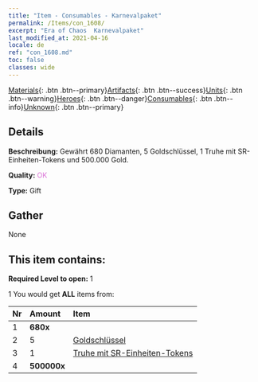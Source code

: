 ```yaml
---
title: "Item - Consumables - Karnevalpaket"
permalink: /Items/con_1608/
excerpt: "Era of Chaos  Karnevalpaket"
last_modified_at: 2021-04-16
locale: de
ref: "con_1608.md"
toc: false
classes: wide
---
```

 [Materials](/de/Items/){: .btn .btn--primary}[Artifacts](/de/Items/Artifacts/){: .btn .btn--success}[Units](/de/Items/Units/){: .btn .btn--warning}[Heroes](/de/Items/Heroes/){: .btn .btn--danger}[Consumables](/de/Items/Consumables/){: .btn .btn--info}[Unknown](/de/Items/Unknown/){: .btn .btn--primary}

## Details
 **Beschreibung:** Gewährt 680 Diamanten, 5 Goldschlüssel, 1 Truhe mit SR-Einheiten-Tokens und 500.000 Gold.

 **Quality:** <span style="color: #DA70D6">OK</span>

 **Type:** Gift

## Gather

  None

## This item contains:

 **Required Level to open:** 1

 1 You would get **ALL** items  from:

  | Nr | Amount |     Item    |
  |:---|:-------|:------------|
  | 1 |  **680x** | <i class="fas fa-gem"/> |  | 
  | 2 | 5 | [Goldschlüssel](/de/Items/con_783/) |  | 
  | 3 | 1 | [Truhe mit SR-Einheiten-Tokens](/de/Items/con_1597/) |  | 
  | 4 |  **500000x** | <i class="fas fa-coins"/> |  | 
